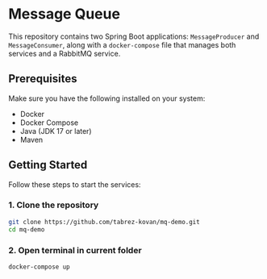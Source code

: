 # Message Queue

This repository contains two Spring Boot applications: `MessageProducer` and `MessageConsumer`, along with a `docker-compose` file that manages both services and a RabbitMQ service.

## Prerequisites

Make sure you have the following installed on your system:

- Docker
- Docker Compose
- Java (JDK 17 or later)
- Maven

## Getting Started

Follow these steps to start the services:

### 1. Clone the repository

```bash
git clone https://github.com/tabrez-kovan/mq-demo.git
cd mq-demo
```

### 2. Open terminal in current folder
```
docker-compose up
```
